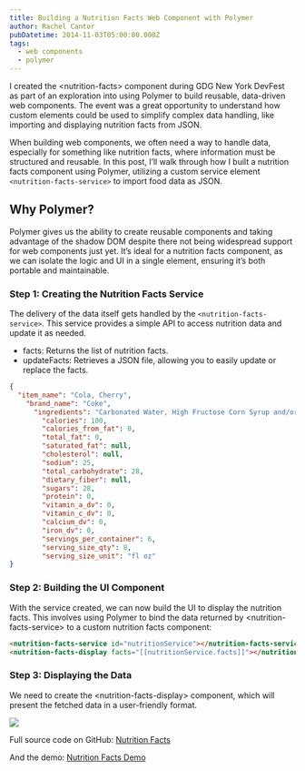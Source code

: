 ```yaml
---
title: Building a Nutrition Facts Web Component with Polymer
author: Rachel Cantor
pubDatetime: 2014-11-03T05:00:00.000Z
tags:
  - web components
  - polymer
---
```


I created the \<nutrition-facts> component during GDG New York DevFest as part of an exploration into using Polymer to build reusable, data-driven web components. The event was a great opportunity to understand how custom elements could be used to simplify complex data handling, like importing and displaying nutrition facts from JSON.

When building web components, we often need a way to handle data, especially for something like nutrition facts, where information must be structured and reusable. In this post, I’ll walk through how I built a nutrition facts component using Polymer, utilizing a custom service element `<nutrition-facts-service>` to import food data as JSON.

## Why Polymer?

Polymer gives us the ability to create reusable components and taking advantage of the shadow DOM despite there not being widespread support for web components just yet. It’s ideal for a nutrition facts component, as we can isolate the logic and UI in a single element, ensuring it’s both portable and maintainable.

### Step 1: Creating the Nutrition Facts Service

The delivery of the data itself gets handled by the `<nutrition-facts-service>`. This service provides a simple API to access nutrition data and update it as needed.

* facts: Returns the list of nutrition facts.
* updateFacts: Retrieves a JSON file, allowing you to easily update or replace the facts.

```json
{
  "item_name": "Cola, Cherry",
    "brand_name": "Coke",
      "ingredients": "Carbonated Water, High Fructose Corn Syrup and/or Sucrose, Caramel Color, Phosphoric Acid, Natural Flavors, Caffeine.",
        "calories": 100,
        "calories_from_fat": 0,
        "total_fat": 0,
        "saturated_fat": null,
        "cholesterol": null,
        "sodium": 25,
        "total_carbohydrate": 28,
        "dietary_fiber": null,
        "sugars": 28,
        "protein": 0,
        "vitamin_a_dv": 0,
        "vitamin_c_dv": 0,
        "calcium_dv": 0,
        "iron_dv": 0,
        "servings_per_container": 6,
        "serving_size_qty": 8,
        "serving_size_unit": "fl oz"
}
```

### Step 2: Building the UI Component

With the service created, we can now build the UI to display the nutrition facts. This involves using Polymer to bind the data returned by \<nutrition-facts-service> to a custom nutrition facts component:

```html
<nutrition-facts-service id="nutritionService"></nutrition-facts-service>
<nutrition-facts-display facts="[[nutritionService.facts]]"></nutrition-facts-display>
```

### Step 3: Displaying the Data

We need to create the \<nutrition-facts-display> component, which will present the fetched data in a user-friendly format.

![](/uploads/NutritionFacts.png)

Full source code on GitHub: [Nutrition Facts](https://github.com/rachelslurs/nutrition-facts)

And the demo: [Nutrition Facts Demo](https://rachelslurs.github.io/nutrition-facts/demo.html)
